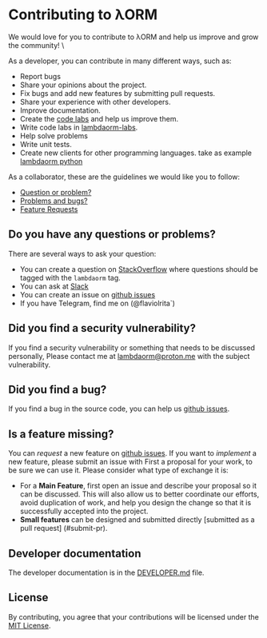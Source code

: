 # Contributing to λORM

We would love for you to contribute to λORM and help us improve and grow the community! \

As a developer, you can contribute in many different ways, such as:

- Report bugs
- Share your opinions about the project.
- Fix bugs and add new features by submitting pull requests.
- Share your experience with other developers.
- Improve documentation.
- Create the [code labs](https://github.com/lambda-orm/lambdaorm-labs) and help us improve them.
- Write code labs in [lambdaorm-labs](https://github.com/lambda-orm/lambdaorm-labs).
- Help solve problems
- Write unit tests.
- Create new clients for other programming languages. take as example [lambdaorm python](https://github.com/lambda-orm/lambdaorm-client-python)

As a collaborator, these are the guidelines we would like you to follow:

- [Question or problem?](#do-you-have-any-questions-or-problems)
- [Problems and bugs?](#did-you-find-a-bug)
- [Feature Requests](#is-a-feature-missing)

## Do you have any questions or problems?

There are several ways to ask your question:

- You can create a question on [StackOverflow](https://stackoverflow.com/questions/tagged/lambdaorm) where questions should be tagged with the `lambdaorm` tag.
- You can ask at [Slack](https://join.slack.com/t/nuevoespaciod-xo58767/shared_invite/zt-29ix7pc2r-Wd_ZBWnWRDv_5DM4NPtVhQ)
- You can create an issue on [github issues](https://github.com/lambda-orm/lambdaorm/issues)
- If you have Telegram, find me on (@flaviolrita`)

## Did you find a security vulnerability?

If you find a security vulnerability or something that needs to be discussed personally,
Please contact me at [lambdaorm@proton.me](mailto:lambdaorm@proton.me) with the subject vulnerability.

## Did you find a bug?

If you find a bug in the source code, you can help us [github issues](https://github.com/lambda-orm/lambdaorm/issues).

## Is a feature missing?

You can *request* a new feature on [github issues](https://github.com/lambda-orm/lambdaorm/issues).
If you want to *implement* a new feature, please submit an issue with
First a proposal for your work, to be sure we can use it.
Please consider what type of exchange it is:

- For a **Main Feature**, first open an issue and describe your proposal so it can be
discussed. This will also allow us to better coordinate our efforts, avoid duplication of work,
and help you design the change so that it is successfully accepted into the project.
- **Small features** can be designed and submitted directly [submitted as a pull request] (#submit-pr).

## Developer documentation

The developer documentation is in the [DEVELOPER.md](https://github.com/lambda-orm/lambdaorm/blob/main/DEVELOPER.md) file.

## License

By contributing, you agree that your contributions will be licensed under the [MIT License](https://github.com/lambda-orm/lambdaorm/blob/main/LICENSE).
